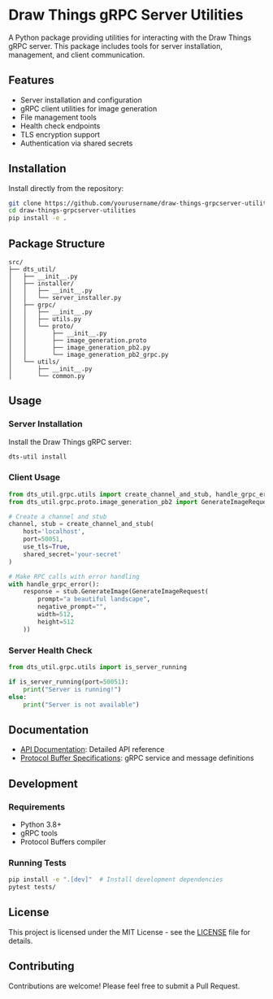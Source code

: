 # Draw Things gRPC Server Utilities

A Python package providing utilities for interacting with the Draw Things gRPC server. This package includes tools for server installation, management, and client communication.

## Features

- Server installation and configuration
- gRPC client utilities for image generation
- File management tools
- Health check endpoints
- TLS encryption support
- Authentication via shared secrets

## Installation

Install directly from the repository:

```bash
git clone https://github.com/yourusername/draw-things-grpcserver-utilities.git
cd draw-things-grpcserver-utilities
pip install -e .
```

## Package Structure

```
src/
├── dts_util/
│   ├── __init__.py
│   ├── installer/
│   │   ├── __init__.py
│   │   └── server_installer.py
│   ├── grpc/
│   │   ├── __init__.py
│   │   ├── utils.py
│   │   └── proto/
│   │       ├── __init__.py
│   │       ├── image_generation.proto
│   │       ├── image_generation_pb2.py
│   │       └── image_generation_pb2_grpc.py
│   └── utils/
│       ├── __init__.py
│       └── common.py
```

## Usage

### Server Installation

Install the Draw Things gRPC server:

```bash
dts-util install
```

### Client Usage

```python
from dts_util.grpc.utils import create_channel_and_stub, handle_grpc_error
from dts_util.grpc.proto.image_generation_pb2 import GenerateImageRequest

# Create a channel and stub
channel, stub = create_channel_and_stub(
    host='localhost',
    port=50051,
    use_tls=True,
    shared_secret='your-secret'
)

# Make RPC calls with error handling
with handle_grpc_error():
    response = stub.GenerateImage(GenerateImageRequest(
        prompt="a beautiful landscape",
        negative_prompt="",
        width=512,
        height=512
    ))
```

### Server Health Check

```python
from dts_util.grpc.utils import is_server_running

if is_server_running(port=50051):
    print("Server is running!")
else:
    print("Server is not available")
```

## Documentation

- [API Documentation](API.md): Detailed API reference
- [Protocol Buffer Specifications](PROTOBUF.md): gRPC service and message definitions

## Development

### Requirements

- Python 3.8+
- gRPC tools
- Protocol Buffers compiler

### Running Tests

```bash
pip install -e ".[dev]"  # Install development dependencies
pytest tests/
```

## License

This project is licensed under the MIT License - see the [LICENSE](LICENSE) file for details.

## Contributing

Contributions are welcome! Please feel free to submit a Pull Request.